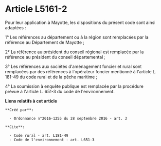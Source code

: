 # Article L5161-2

Pour leur application à Mayotte, les dispositions du présent code sont ainsi adaptées : 

1° Les références au département ou à la région sont remplacées par la référence au Département de Mayotte ; 

2° La référence au président du conseil régional est remplacée par la référence au président du conseil départemental ; 

3° Les références aux sociétés d'aménagement foncier et rural sont remplacées par des références à l'opérateur foncier
mentionné à l'article L. 181-49 du code rural et de la pêche maritime ; 

4° La soumission à enquête publique est remplacée par la procédure prévue à l'article L. 651-3 du code de l'environnement.

**Liens relatifs à cet article**

	**Créé par**:

	  - Ordonnance n°2016-1255 du 28 septembre 2016 - art. 3

	**Cite**:

	  - Code rural - art. L181-49
	  - Code de l'environnement - art. L651-3
